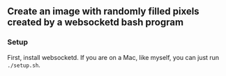 ## Create an image with randomly filled pixels created by a websocketd bash program

### Setup
First, install websocketd. If you are on a Mac, like myself, you can just run `./setup.sh`.
